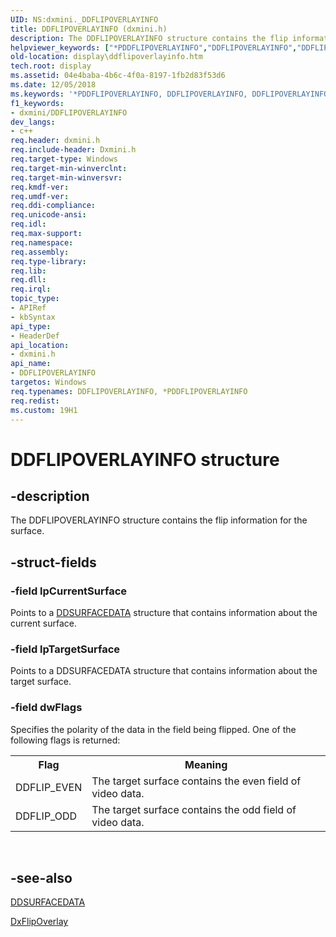 ```yaml
---
UID: NS:dxmini._DDFLIPOVERLAYINFO
title: DDFLIPOVERLAYINFO (dxmini.h)
description: The DDFLIPOVERLAYINFO structure contains the flip information for the surface.helpviewer_keywords: ["*PDDFLIPOVERLAYINFO","DDFLIPOVERLAYINFO","DDFLIPOVERLAYINFO structure [Display Devices]","PDDFLIPOVERLAYINFO","PDDFLIPOVERLAYINFO structure pointer [Display Devices]","Video_Structs_c9d5aaff-82e8-482e-b774-6c14f0fa8610.xml","display.ddflipoverlayinfo","dxmini/DDFLIPOVERLAYINFO","dxmini/PDDFLIPOVERLAYINFO"]
old-location: display\ddflipoverlayinfo.htm
tech.root: display
ms.assetid: 04e4baba-4b6c-4f0a-8197-1fb2d83f53d6
ms.date: 12/05/2018
ms.keywords: '*PDDFLIPOVERLAYINFO, DDFLIPOVERLAYINFO, DDFLIPOVERLAYINFO structure [Display Devices], PDDFLIPOVERLAYINFO, PDDFLIPOVERLAYINFO structure pointer [Display Devices], Video_Structs_c9d5aaff-82e8-482e-b774-6c14f0fa8610.xml, display.ddflipoverlayinfo, dxmini/DDFLIPOVERLAYINFO, dxmini/PDDFLIPOVERLAYINFO'
f1_keywords:
- dxmini/DDFLIPOVERLAYINFO
dev_langs:
- c++
req.header: dxmini.h
req.include-header: Dxmini.h
req.target-type: Windows
req.target-min-winverclnt: 
req.target-min-winversvr: 
req.kmdf-ver: 
req.umdf-ver: 
req.ddi-compliance: 
req.unicode-ansi: 
req.idl: 
req.max-support: 
req.namespace: 
req.assembly: 
req.type-library: 
req.lib: 
req.dll: 
req.irql: 
topic_type:
- APIRef
- kbSyntax
api_type:
- HeaderDef
api_location:
- dxmini.h
api_name:
- DDFLIPOVERLAYINFO
targetos: Windows
req.typenames: DDFLIPOVERLAYINFO, *PDDFLIPOVERLAYINFO
req.redist: 
ms.custom: 19H1
---
```


# DDFLIPOVERLAYINFO structure


## -description


The DDFLIPOVERLAYINFO structure contains the flip information for the surface. 


## -struct-fields




### -field lpCurrentSurface

Points to a <a href="https://docs.microsoft.com/windows/desktop/api/dxmini/ns-dxmini-ddsurfacedata">DDSURFACEDATA</a> structure that contains information about the current surface. 


### -field lpTargetSurface

Points to a DDSURFACEDATA structure that contains information about the target surface. 


### -field dwFlags

Specifies the polarity of the data in the field being flipped. One of the following flags is returned: 

<table>
<tr>
<th>Flag</th>
<th>Meaning</th>
</tr>
<tr>
<td>
DDFLIP_EVEN

</td>
<td>
The target surface contains the even field of video data.

</td>
</tr>
<tr>
<td>
DDFLIP_ODD

</td>
<td>
The target surface contains the odd field of video data.

</td>
</tr>
</table>
 


## -see-also




<a href="https://docs.microsoft.com/windows/desktop/api/dxmini/ns-dxmini-ddsurfacedata">DDSURFACEDATA</a>



<a href="https://docs.microsoft.com/windows/desktop/api/dxmini/nc-dxmini-pdx_flipoverlay">DxFlipOverlay</a>
 

 


